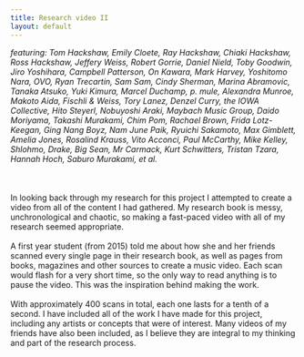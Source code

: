 ```yaml
---
title: Research video II
layout: default
---
```


*featuring: Tom Hackshaw, Emily Cloete, Ray Hackshaw, Chiaki Hackshaw, Ross Hackshaw, Jeffery Weiss, Robert Gorrie, Daniel Nield, Toby Goodwin, Jiro Yoshihara, Campbell Patterson, On Kawara, Mark Harvey, Yoshitomo Nara, OVO, Ryan Trecartin, Sam Sam, Cindy Sherman, Marina Abramovic, Tanaka Atsuko, Yuki Kimura, Marcel Duchamp, p. mule, Alexandra Munroe, Makoto Aida, Fischli & Weiss, Tory Lanez, Denzel Curry, the IOWA Collective, Hito Steyerl, Nobuyoshi Araki, Maybach Music Group, Daido Moriyama, Takashi Murakami, Chim Pom, Rachael Brown, Frida Lotz-Keegan, Ging Nang Boyz, Nam June Paik, Ryuichi Sakamoto, Max Gimblett, Amelia Jones, Rosalind Krauss, Vito Acconci, Paul McCarthy, Mike Kelley, Shlohmo, Drake, Big Sean, Mr Carmack, Kurt Schwitters, Tristan Tzara, Hannah Hoch, Saburo Murakami, et al.*
<br><br><br><br>
In looking back through my research for this project I attempted to create a video from all of the content I had gathered. My research book is messy, unchronological and chaotic, so making a fast-paced video with all of my research seemed appropriate.
<br><br>
A first year student (from 2015) told me about how she and her friends scanned every single page in their research book, as well as pages from books, magazines and other sources to create a music video. Each scan would flash for a very short time, so the only way to read anything is to pause the video. This was the inspiration behind making the work.
<br><br>
With approximately 400 scans in total, each one lasts for a tenth of a second. I have included all of the work I have made for this project, including any artists or concepts that were of interest. Many videos of my friends have also been included, as I believe they are integral to my thinking and part of the research process.


